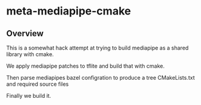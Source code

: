 # meta-mediapipe-cmake

## Overview

This is a somewhat hack attempt at trying to build mediapipe as a shared library with cmake.

We apply mediapipe patches to tflite and build that with cmake.

Then parse mediapipes bazel configration to produce a tree CMakeLists.txt and required source files

Finally we build it.


